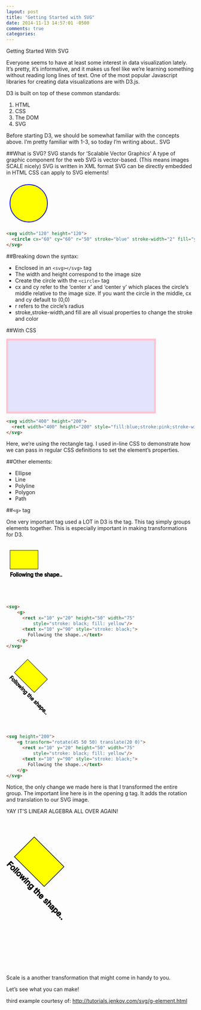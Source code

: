 ```yaml
---
layout: post
title: "Getting Started with SVG"
date: 2014-11-13 14:57:01 -0500
comments: true
categories: 
---
```


Getting Started With SVG

Everyone seems to have at least some interest in data visualization lately. It’s pretty, it’s informative, and it makes us feel like we’re learning something without reading long lines of text. One of the most popular Javascript libraries for creating data visualizations are with D3.js.

D3 is built on top of these common standards:

1. HTML
2. CSS
3. The DOM
4. SVG

Before starting D3, we should be somewhat familiar with the concepts above. I’m pretty familiar with 1-3, so today I’m writing about.. SVG
<!--more-->
##What is SVG?
SVG stands for ‘Scalable Vector Graphics’
A type of graphic component for the web
SVG is vector-based. (This means images SCALE nicely)
SVG is written in XML format
SVG can be directly embedded in HTML
CSS can apply to SVG elements!

<svg width="120" height="120">
  <circle cx="60" cy="60" r="50" stroke="blue" stroke-width="2" fill="yellow" />
</svg>

```html
<svg width="120" height="120">
  <circle cx="60" cy="60" r="50" stroke="blue" stroke-width="2" fill="yellow" />
</svg>
```

##Breaking down the syntax: 

+ Enclosed in an `<svg></svg>` tag
+ The width and height correspond to the image size
+ Create the circle with the `<circle>` tag
+ cx and cy refer to the ‘center x’ and ‘center y’ which places the circle’s middle relative to the image size. If you want the circle in the middle, cx and cy default to (0,0)
+ r refers to the circle’s radius
+ stroke,stroke-width,and fill are all visual properties to change the stroke and color

##With CSS

<svg width="400" height="200">
  <rect width="400" height="200" style="fill:blue;stroke:pink;stroke-width:10;fill-opacity:0.1;stroke-opacity:0.9" />
</svg>

```html
<svg width="400" height="200">
  <rect width="400" height="200" style="fill:blue;stroke:pink;stroke-width:10;fill-opacity:0.1;stroke-opacity:0.9" />
</svg>
```

Here, we’re using the rectangle tag. I used in-line CSS to demonstrate how we can pass in regular CSS definitions to set the element’s properties.

##Other elements:
+ Ellipse
+ Line
+ Polyline
+ Polygon
+ Path

##`<g>` tag

One very important tag used a LOT in D3 is the <g> tag. This tag simply groups elements together. This is especially important in making transformations for D3.

<svg>
    <g>
      <rect x="10" y="20" height="50" width="75"
          style="stroke: black; fill: yellow"/>
      <text x="10" y="90" style="stroke: black;">
        Following the shape..</text>
    </g>
</svg>

```html
<svg>
    <g>
      <rect x="10" y="20" height="50" width="75"
          style="stroke: black; fill: yellow"/>
      <text x="10" y="90" style="stroke: black;">
        Following the shape..</text>
    </g>
</svg>
```

<svg height="200">
    <g transform="rotate(45 50 50) translate(20 0)">
      <rect x="10" y="20" height="50" width="75"
          style="stroke: black; fill: yellow"/>
      <text x="10" y="90" style="stroke: black;">
        Following the shape..</text>
    </g>
</svg>

```html
<svg height="200">
    <g transform="rotate(45 50 50) translate(20 0)">
      <rect x="10" y="20" height="50" width="75"
          style="stroke: black; fill: yellow"/>
      <text x="10" y="90" style="stroke: black;">
        Following the shape..</text>
    </g>
</svg>
```

Notice, the only change we made here is that I transformed the entire group. The important line here is <g transform="rotate(45 50 50) translate(20 0)"> in the opening g tag. It adds the rotation and translation to our SVG image.

YAY IT’S LINEAR ALGEBRA ALL OVER AGAIN!

<svg height="400">
    <g transform="rotate(45 50 50) translate(50 0) scale(1.5)">
      <rect x="10" y="20" height="50" width="75"
          style="stroke: black; fill: yellow"/>
      <text x="10" y="90" style="stroke: black;">
        Following the shape..</text>
    </g>
</svg>

Scale is a another transformation that might come in handy to you.




Let’s see what you can make!

third example courtesy of: http://tutorials.jenkov.com/svg/g-element.html